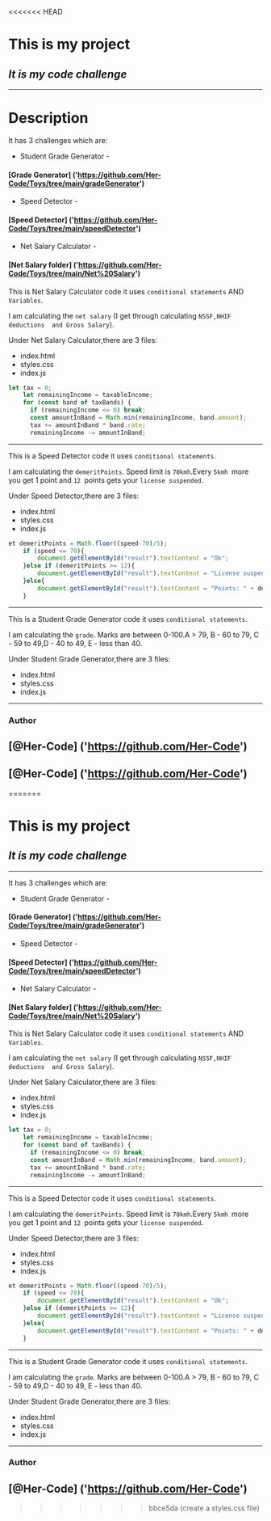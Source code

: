 <<<<<<< HEAD
# **This is my project**
## _It is my code challenge_

---
# **Description**
It has 3 challenges which are:

* Student Grade Generator - 

#### [Grade Generator] ('https://github.com/Her-Code/Toys/tree/main/gradeGenerator')

* Speed Detector - 
#### [Speed Detector] ('https://github.com/Her-Code/Toys/tree/main/speedDetector')

* Net Salary Calculator - 
#### [Net Salary folder] ('https://github.com/Her-Code/Toys/tree/main/Net%20Salary')


This is Net Salary Calculator code it uses `conditional statements` AND `Variables`.

I am calculating the `net salary` (I get through calculating `NSSF,NHIF deductions  and Gross Salary`).

Under Net Salary Calculator,there are 3 files:

* index.html
* styles.css
* index.js

``` JavaScript 
let tax = 0;
    let remainingIncome = taxableIncome;
    for (const band of taxBands) {
      if (remainingIncome <= 0) break;
      const amountInBand = Math.min(remainingIncome, band.amount);
      tax += amountInBand * band.rate;
      remainingIncome -= amountInBand;
```


----
This is a Speed Detector code it uses `conditional statements`.

I am calculating the `demeritPoints`. Speed limit is `70kmh`.Every `5kmh `more you get 1 point and `12 `points gets your `license suspended`.

Under Speed Detector,there are 3 files:

* index.html
* styles.css
* index.js

``` JavaScript 
et demeritPoints = Math.floor((speed-70)/5);
    if (speed <= 70){
        document.getElementById("result").textContent = "Ok";
    }else if (demeritPoints >= 12){
        document.getElementById("result").textContent = "License suspended";
    }else{
        document.getElementById("result").textContent = "Points: " + demeritPoints ;
    }
```



----
This is a Student Grade Generator code it uses `conditional statements`.

I am calculating the `grade`. Marks are between 0-100.A > 79, B - 60 to 79, C - 59 to 49,D - 40 to 49, E - less than 40.

Under Student Grade Generator,there are 3 files:

* index.html
* styles.css
* index.js


<!-- ```Input code``` -->


---
### Author
## [@Her-Code] ('https://github.com/Her-Code')
## [@Her-Code] ('https://github.com/Her-Code')
=======
# **This is my project**
## _It is my code challenge_

---
It has 3 challenges which are:

* Student Grade Generator - 

#### [Grade Generator] ('https://github.com/Her-Code/Toys/tree/main/gradeGenerator')

* Speed Detector - 
#### [Speed Detector] ('https://github.com/Her-Code/Toys/tree/main/speedDetector')

* Net Salary Calculator - 
#### [Net Salary folder] ('https://github.com/Her-Code/Toys/tree/main/Net%20Salary')


This is Net Salary Calculator code it uses `conditional statements` AND `Variables`.

I am calculating the `net salary` (I get through calculating `NSSF,NHIF deductions  and Gross Salary`).

Under Net Salary Calculator,there are 3 files:

* index.html
* styles.css
* index.js

``` JavaScript 
let tax = 0;
    let remainingIncome = taxableIncome;
    for (const band of taxBands) {
      if (remainingIncome <= 0) break;
      const amountInBand = Math.min(remainingIncome, band.amount);
      tax += amountInBand * band.rate;
      remainingIncome -= amountInBand;
```


----
This is a Speed Detector code it uses `conditional statements`.

I am calculating the `demeritPoints`. Speed limit is `70kmh`.Every `5kmh `more you get 1 point and `12 `points gets your `license suspended`.

Under Speed Detector,there are 3 files:

* index.html
* styles.css
* index.js

``` JavaScript 
et demeritPoints = Math.floor((speed-70)/5);
    if (speed <= 70){
        document.getElementById("result").textContent = "Ok";
    }else if (demeritPoints >= 12){
        document.getElementById("result").textContent = "License suspended";
    }else{
        document.getElementById("result").textContent = "Points: " + demeritPoints ;
    }
```



----
This is a Student Grade Generator code it uses `conditional statements`.

I am calculating the `grade`. Marks are between 0-100.A > 79, B - 60 to 79, C - 59 to 49,D - 40 to 49, E - less than 40.

Under Student Grade Generator,there are 3 files:

* index.html
* styles.css
* index.js


<!-- ```Input code``` -->


---
### Author
## [@Her-Code] ('https://github.com/Her-Code')
>>>>>>> bbce5da (create a styles.css file)
